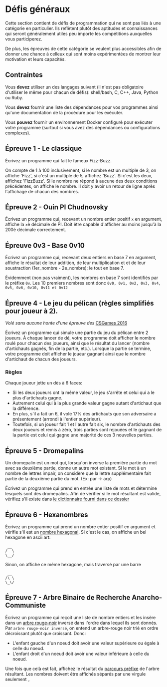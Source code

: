 # Défis généraux

Cette section contient de défis de programmation qui ne sont pas liés à une catégorie en particulier. Ils reflètent plutôt des aptitudes et connaissances qui seront généralement utiles peu importe les compétitions auxquelles vous participerez.

De plus, les épreuves de cette catégorie se veulent plus accessibles afin de donner une chance à celleux qui sont moins expérimentées de montrer leur motivation et leurs capacités.

## Contraintes

Vous **devez** utiliser un des langages suivant (il n'est pas obligatoire d'utiliser le même pour chacun de défis): shell/bash, C, C++, Java, Python ou Ruby.

Vous **devez** fournir une liste des dépendances pour vos programmes ainsi qu'une documentation de la procédure pour les exécuter.

Vous **pouvez** fournir un environnement Docker configuré pour exécuter votre programme (surtout si vous avez des dépendances ou configurations complexes).

## Épreuve 1 - Le classique

Écrivez un programme qui fait le fameux Fizz-Buzz.

On compte de 1 à 100 inclusivement, si le nombre est un multiple de 3, on affiche 'Fizz', si c'est un multiple de 5, affichez 'Buzz'. Si c'est les deux, affichez 'FizzBuzz'. Si le nombre ne répond à aucune des deux conditions précédentes, on affiche le nombre. Il doit y avoir un retour de ligne après l'affichage de chacun des nombres.

## Épreuve 2 - Ouin PI Chudnovsky

Écrivez un programme qui, recevant un nombre entier positif `x` en argument, affiche la `x`è décimale de PI. Doit être capable d'afficher au moins jusqu'à la 200è décimale correctement.

## Épreuve 0v3 - Base 0v10

Écrivez un programme qui, recevant deux entiers en base 7 en argument, affiche le résultat de leur addition, de leur multiplication et et de leur soustraction (1er_nombre - 2e_nombre); le tout en base 7.

Évidemment (non pas vraiment), les nombres en base 7 sont identifiés par le préfixe `0v`. Les 10 premiers nombres sont donc `0v0, 0v1, 0v2, 0v3, 0v4, 0v5, 0v6, 0v10, 0v11 et 0v12`

## Épreuve 4 - Le jeu du pélican (règles simplifiés pour joueur à 2).

*Volé sans aucune honte d'une épreuve des* [CSGames 2016](https://github.com/R4PaSs/csgames2016_xp)

Écrivez un programme qui simule une partie du jeu du pélican entre 2 joueurs. À chaque lancer de dé, votre programme doit afficher le nombre roulé pour chacun des joueurs, ainsi que le résultat du lancer (nombre d'artichauts gagnés, fin de la partie, etc.). Lorsque la partie se termine, votre programme doit afficher le joueur gagnant ainsi que le nombre d'artichaut de chacun des joueurs.

### Règles

Chaque joueur jette un dès à 6 faces:

 - Si les deux joueurs ont la même valeur, le jeu s'arrête et celui qui a le plus d'artichauts gagne.
 - Autrement celui qui à la plus grande valeur gagne autant d'artichaut que la différence.
 - En plus, s'il a fait un 6, il vole 17% des artichauts que son adversaire a présentement (arrondi à l'entier supérieur).
 - Toutefois, si un joueur fait 1 et l'autre fait six, le nombre d'artichauts des deux joueurs et remis à zéro, trois parties sont rejouées et le gagnant de la partie est celui qui gagne une majorité de ces 3 nouvelles parties.

## Épreuve 5 - Dromepalins

Un dromepalin est un mot qui, lorsqu'on inverse la première partie du mot avec sa deuxième partie, donne un autre mot existant. Si le mot à un nombre de lettres impair, on considère que la lettre supplémentaire fait partie de la deuxième partie du mot. (Ex: par -> arp)

Écrivez un programme qui prend en entrée une liste de mots et détermine lesquels sont des dromepalins. Afin de vérifier si le mot résultant est valide, vérifiez s'il existe dans [le dictionnaire fourni dans ce dossier](./dictionnaire_francais)

## Épreuve 6 - Hexanombres

Écrivez un programme qui prend un nombre entier positif en argument et vérifie s'il est un [nombre hexagonal](https://fr.wikipedia.org/wiki/Nombre_hexagonal).
Si c'est le cas, on affiche un bel hexagone en ascii art:

```
 __
/  \
\__/
```

Sinon, on affiche ce même hexagone, mais traversé par une barre

```
 __
/\ \
\_\/

```

## Épreuve 7 - Arbre Binaire de Recherche Anarcho-Communiste

Écrivez un programme qui reçoit une liste de nombre entiers et les insère dans un [arbre rouge-noir](https://fr.wikipedia.org/wiki/Arbre_bicolore) inversé dans l'ordre dans lequel ils sont donnés. Par `arbre rouge-noir inversé`, on entend un arbre-rouge noir trié en ordre décroissant plutôt que croissant. Donc:

 - L'enfant gauche d'un noeud doit avoir une valeur supérieure ou égale à celle du noeud.
 - L'enfant droit d'un noeud doit avoir une valeur inférieure à celle du noeud.

Une fois que celà est fait, affichez le résultat du [parcours préfixe](https://fr.wikipedia.org/wiki/Arbre_binaire#Parcours_pr%C3%A9fixe,_infixe_et_postfixe) de l'arbre résultant. Les nombres doivent être affichés séparés par une virgule seulement `,`
